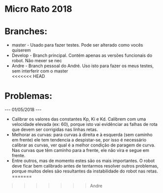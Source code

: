 # Micro Rato 2018
# Branches:
- master - Usado para fazer testes. Pode ser alterado como vocês quiserem</br>
- Develop - Branch principal. Contém apenas as versões funcionais do robot. Não mexer se nec</br>
- Andre - Branch pessoal do André. Uso isto para fazer os meus testes, sem interferir com o master</br>
<<<<<<< HEAD
# Problemas:
--- 01/05/2018 ---
- Calibrar os valores das constantes Kp, Ki e Kd. Calibrem com uma velocidade elevada (ex: 60), porque isto vai evidênciar as falhas de rota que devem ser corrigidas nas linhas retas.</br>
- Melhorar as curvas: para curvas à direita e à esquerda (sem caminho em frente) ele tem tendencia a despistar-se, por isso é necessário calibrar as curvas, ver qual é a melhor condição de paragem de curva. Nas curvas que têm caminho para a frente, ele não vira e segue em frente.
- Entre outros, mas de momento estes são os mais importantes. O robot deve ficar bem calibrado antes de tentarmos resolver outros problemas, porque muitos deles são resultantes da instabilidade do robot nas retas.
=======
>>>>>>> Andre
